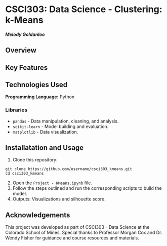 # CSCI303: Data Science - Clustering: k-Means

#### *Melody Goldanloo*

## Overview


## Key Features


## Technologies Used
**Programming Language:** Python

### Libraries
- `pandas` - Data manipulation, cleaning, and analysis.
- `scikit-learn` - Model building and evaluation.
- `matplotlib` - Data visualization.

## Installatation and Usage
1. Clone this repository:
  ```
  git clone https://github.com/username/csci303_kmeans.git
  cd csci303_kmeans
  ```
2. Open the `Project - KMeans.ipynb` file.
3. Follow the steps outlined and run the corresponding scripts to build the model.
4. Outputs: Visualizations and silhouette score.

## Acknowledgements
This project was developed as part of CSCI303 - Data Science at the Colorado School of Mines. Special thanks to Professor Morgan Cox and Dr. Wendy Fisher for guidance and course resources and materials.
